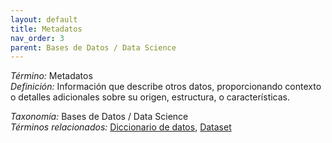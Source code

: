 ```yaml
---
layout: default
title: Metadatos
nav_order: 3
parent: Bases de Datos / Data Science
---
```


*Término:* Metadatos  
*Definición:* Información que describe otros datos, proporcionando contexto o detalles adicionales sobre su origen, estructura, o características.

*Taxonomía:* Bases de Datos / Data Science  
*Términos relacionados:* [Diccionario de datos](https://maleniski.github.io/diccionario-angl-tec-mx/docs/alfabeticamente/D/diccionario-de-datos/), [Dataset](https://maleniski.github.io/diccionario-angl-tec-mx/docs/alfabeticamente/D/dataset/)
